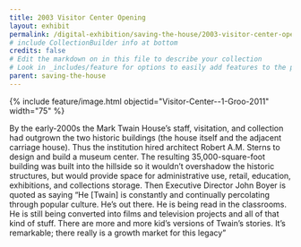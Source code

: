 ```yaml
---
title: 2003 Visitor Center Opening
layout: exhibit
permalink: /digital-exhibition/saving-the-house/2003-visitor-center-opening.html
# include CollectionBuilder info at bottom
credits: false
# Edit the markdown on in this file to describe your collection
# Look in _includes/feature for options to easily add features to the page
parent: saving-the-house
---
```


  {% include feature/image.html objectid="Visitor-Center--1-Groo-2011" width="75" %}

By the early-2000s the Mark Twain House’s staff, visitation, and collection had outgrown the two historic buildings (the house itself and the adjacent carriage house). Thus the institution hired architect Robert A.M. Sterns to design and build a museum center. The resulting 35,000-square-foot building was built into the hillside so it wouldn’t overshadow the historic structures, but would provide space for administrative use, retail, education, exhibitions, and collections storage. Then Executive Director John Boyer is quoted as saying “He \[Twain\] is constantly and continually percolating through popular culture. He’s out there. He is being read in the classrooms. He is still being converted into films and television projects and all of that kind of stuff. There are more and more kid’s versions of Twain’s stories. It’s remarkable; there really is a growth market for this legacy”
